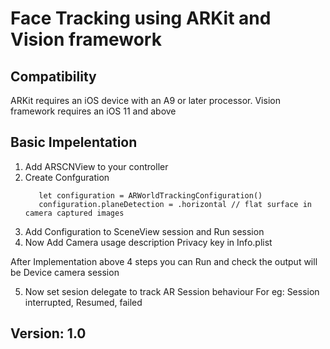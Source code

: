 # Face Tracking using ARKit and Vision framework

## Compatibility

ARKit requires an iOS device with an A9 or later processor.
Vision framework requires an iOS 11 and above

## Basic Impelentation

1. Add ARSCNView to your controller
2. Create Confguration 
   ```
      let configuration = ARWorldTrackingConfiguration()
      configuration.planeDetection = .horizontal // flat surface in camera captured images
   ```
3. Add Configuration to SceneView session and Run session
4. Now Add Camera usage description Privacy key in Info.plist

After Implementation above 4 steps you can Run and check the output will be Device camera session

5. Now set sesion delegate to track AR Session behaviour 
  For eg: Session interrupted, Resumed, failed 
 


        
## Version: 1.0


